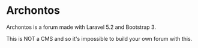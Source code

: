 # Archontos
Archontos is a forum made with Laravel 5.2 and Bootstrap 3.

This is NOT a CMS and so it's impossible to build your own forum with this.
